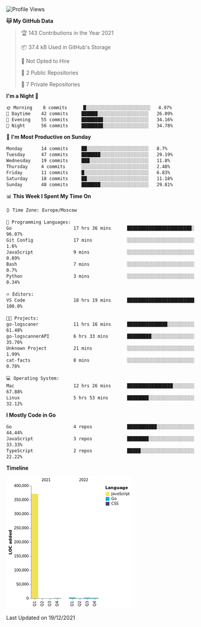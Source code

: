 <!--START_SECTION:waka-->
![Profile Views](http://img.shields.io/badge/Profile%20Views-26-blue)

**🐱 My GitHub Data** 

> 🏆 143 Contributions in the Year 2021
 > 
> 📦 37.4 kB Used in GitHub's Storage 
 > 
> 🚫 Not Opted to Hire
 > 
> 📜 2 Public Repositories 
 > 
> 🔑 7 Private Repositories  
 > 
**I'm a Night 🦉** 

```text
🌞 Morning    8 commits      █░░░░░░░░░░░░░░░░░░░░░░░░   4.97% 
🌆 Daytime    42 commits     ██████░░░░░░░░░░░░░░░░░░░   26.09% 
🌃 Evening    55 commits     ████████░░░░░░░░░░░░░░░░░   34.16% 
🌙 Night      56 commits     ████████░░░░░░░░░░░░░░░░░   34.78%

```
📅 **I'm Most Productive on Sunday** 

```text
Monday       14 commits     ██░░░░░░░░░░░░░░░░░░░░░░░   8.7% 
Tuesday      47 commits     ███████░░░░░░░░░░░░░░░░░░   29.19% 
Wednesday    19 commits     ███░░░░░░░░░░░░░░░░░░░░░░   11.8% 
Thursday     4 commits      ░░░░░░░░░░░░░░░░░░░░░░░░░   2.48% 
Friday       11 commits     █░░░░░░░░░░░░░░░░░░░░░░░░   6.83% 
Saturday     18 commits     ██░░░░░░░░░░░░░░░░░░░░░░░   11.18% 
Sunday       48 commits     ███████░░░░░░░░░░░░░░░░░░   29.81%

```


📊 **This Week I Spent My Time On** 

```text
⌚︎ Time Zone: Europe/Moscow

💬 Programming Languages: 
Go                       17 hrs 36 mins      ████████████████████████░   96.07% 
Git Config               17 mins             ░░░░░░░░░░░░░░░░░░░░░░░░░   1.6% 
JavaScript               9 mins              ░░░░░░░░░░░░░░░░░░░░░░░░░   0.89% 
Bash                     7 mins              ░░░░░░░░░░░░░░░░░░░░░░░░░   0.7% 
Python                   3 mins              ░░░░░░░░░░░░░░░░░░░░░░░░░   0.34%

🔥 Editors: 
VS Code                  18 hrs 19 mins      █████████████████████████   100.0%

🐱‍💻 Projects: 
go-logscaner             11 hrs 16 mins      ███████████████░░░░░░░░░░   61.48% 
go-logscannerAPI         6 hrs 33 mins       █████████░░░░░░░░░░░░░░░░   35.76% 
Unknown Project          21 mins             ░░░░░░░░░░░░░░░░░░░░░░░░░   1.99% 
cat-facts                8 mins              ░░░░░░░░░░░░░░░░░░░░░░░░░   0.78%

💻 Operating System: 
Mac                      12 hrs 26 mins      █████████████████░░░░░░░░   67.88% 
Linux                    5 hrs 53 mins       ████████░░░░░░░░░░░░░░░░░   32.12%

```

**I Mostly Code in Go** 

```text
Go                       4 repos             ███████████░░░░░░░░░░░░░░   44.44% 
JavaScript               3 repos             ████████░░░░░░░░░░░░░░░░░   33.33% 
TypeScript               2 repos             █████░░░░░░░░░░░░░░░░░░░░   22.22%

```


**Timeline**

![Chart not found](https://raw.githubusercontent.com/jeezft/jeezft/main/charts/bar_graph.png) 


 Last Updated on 19/12/2021
<!--END_SECTION:waka-->
